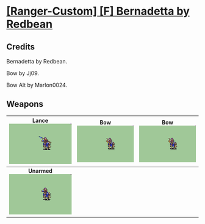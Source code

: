 # [\[Ranger-Custom\] \[F\] Bernadetta by Redbean](./)
## Credits

Bernadetta by Redbean.

Bow by Jj09.

Bow Alt by Marlon0024.

## Weapons

| <b>Lance</b><br/><img alt="Lance animation" src="./2.%20Lance/Lance.gif"/> | <b>Bow</b><br/><img alt="Bow animation" src="./5.%20Bow/Bow.gif"/> | <b>Bow</b><br/><img alt="Bow animation" src="./5.%20Bow%20(Alt)/Bow.gif"/> |
| :---: | :---: | :---: |
| <b>Unarmed</b><br/><img alt="Unarmed animation" src="./8.%20Unarmed/Unarmed.gif"/> |
